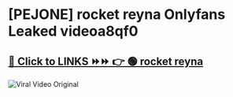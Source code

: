 
 # [PEJONE] rocket reyna Onlyfans Leaked videoa8qf0

## <h2><a href="https://clipsfans.com/rocket_reyna&ref=git">🔗 Click to LINKS ⏩⏩ 👉 🟢 rocket reyna </a></h2>

<a href="https://clipsfans.com/rocket_reyna&ref=git" rel="nofollow" data-target="animated-image.originalLink"><img src="https://i.ibb.co.com/xMMVF88/686577567.gif" alt="Viral Video Original" style="max-width: 100%; display: inline-block;" data-target="animated-image.originalImage"></a>

